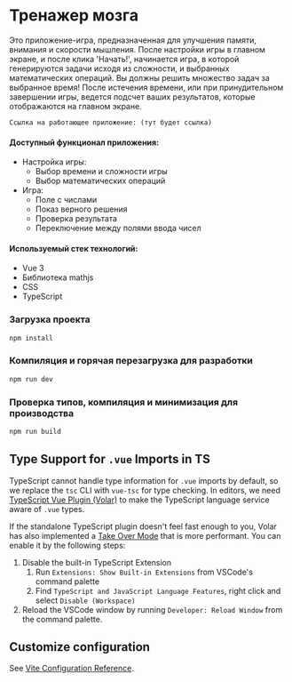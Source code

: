 # Тренажер мозга

Это приложение-игра, предназначенная для улучшения памяти, внимания и скорости мышления.
После настройки игры в главном экране, и после клика 'Начать!', начинается игра, в которой генерируются задачи исходя из сложности, и выбранных математических операций.
Вы должны решить множество задач за выбранное время! После истечения времени, или при принудительном завершении игры, ведется подсчет ваших результатов, которые отображаются на главном экране.

```
Ссылка на работающее приложение: (тут будет ссылка)
```

#### Доступный функционал приложения:

- Настройка игры:
    - Выбор времени и сложности игры
    - Выбор математических операций
- Игра:
    - Поле с числами
    - Показ верного решения
    - Проверка результата
    - Переключение между полями ввода чисел

#### Используемый стек технологий:

- Vue 3
- Библиотека mathjs
- CSS
- TypeScript

### Загрузка проекта

```sh
npm install
```

### Компиляция и горячая перезагрузка для разработки

```sh
npm run dev
```

### Проверка типов, компиляция и минимизация для производства

```sh
npm run build
```

## Type Support for `.vue` Imports in TS

TypeScript cannot handle type information for `.vue` imports by default, so we replace the `tsc` CLI with `vue-tsc` for type checking. In editors, we need [TypeScript Vue Plugin (Volar)](https://marketplace.visualstudio.com/items?itemName=Vue.vscode-typescript-vue-plugin) to make the TypeScript language service aware of `.vue` types.

If the standalone TypeScript plugin doesn't feel fast enough to you, Volar has also implemented a [Take Over Mode](https://github.com/johnsoncodehk/volar/discussions/471#discussioncomment-1361669) that is more performant. You can enable it by the following steps:

1. Disable the built-in TypeScript Extension
    1) Run `Extensions: Show Built-in Extensions` from VSCode's command palette
    2) Find `TypeScript and JavaScript Language Features`, right click and select `Disable (Workspace)`
2. Reload the VSCode window by running `Developer: Reload Window` from the command palette.

## Customize configuration

See [Vite Configuration Reference](https://vitejs.dev/config/).